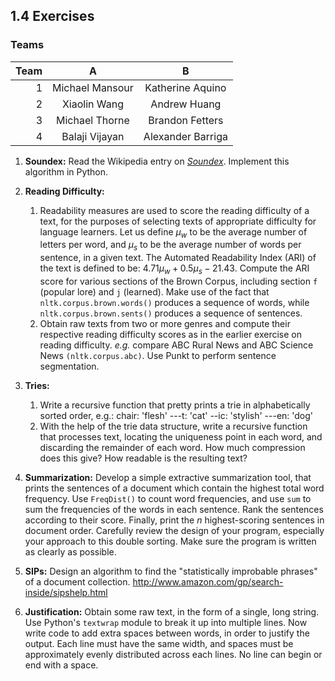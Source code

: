 1.4 Exercises
---------------------
###  Teams

| Team | A     | B      |
| ----:|:-----:|:------:|
| 1 | Michael Mansour   | Katherine Aquino  |
| 2 | Xiaolin Wang      | Andrew Huang      |
| 3 | Michael Thorne    | Brandon Fetters   |
| 4 | Balaji Vijayan    | Alexander Barriga |


1. **Soundex:** Read the Wikipedia entry on [*Soundex*](http://en.wikipedia.org/wiki/Soundex). Implement this algorithm in Python.

2. **Reading Difficulty:**
    1. Readability measures are used to score the reading difficulty of a text, for the purposes of selecting texts of appropriate difficulty for language learners. Let us define $\mu_w$ to be the average number of letters per word, and $\mu_s$ to be the average number of words per sentence, in a given text. The Automated Readability Index (ARI) of the text is defined to be: $4.71\mu_w+0.5\mu_s-21.43$. Compute the ARI score for various sections of the Brown Corpus, including section `f` (popular lore) and `j` (learned). Make use of the fact that `nltk.corpus.brown.words()` produces a sequence of words, while `nltk.corpus.brown.sents()` produces a sequence of sentences.
    2. Obtain raw texts from two or more genres and compute their respective reading difficulty scores as in the earlier exercise on reading difficulty. *e.g.* compare ABC Rural News and ABC Science News `(nltk.corpus.abc)`. Use Punkt to perform sentence segmentation.

3. **Tries:**
    1. Write a recursive function that pretty prints a trie in alphabetically sorted order, e.g.:
            chair: 'flesh'
            ---t: 'cat'
            --ic: 'stylish'
            ---en: 'dog'
    2. With the help of the trie data structure, write a recursive function that processes text, locating the uniqueness point in each word, and discarding the remainder of each word. How much compression does this give? How readable is the resulting text?

4. **Summarization:** Develop a simple extractive summarization tool, that prints the sentences of a document which contain the highest total word frequency. Use `FreqDist()` to count word frequencies, and use `sum` to sum the frequencies of the words in each sentence. Rank the sentences according to their score. Finally, print the *n* highest-scoring sentences in document order. Carefully review the design of your program, especially your approach to this double sorting. Make sure the program is written as clearly as possible.

5. **SIPs:** Design an algorithm to find the "statistically improbable phrases" of a document collection. http://www.amazon.com/gp/search-inside/sipshelp.html

6. **Justification:** Obtain some raw text, in the form of a single, long string. Use Python's `textwrap` module to break it up into multiple lines. Now write code to add extra spaces between words, in order to justify the output. Each line must have the same width, and spaces must be approximately evenly distributed across each lines. No line can begin or end with a space.